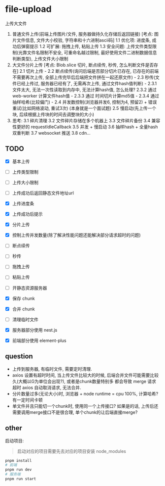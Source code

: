 # file-upload

上传大文件

1. 普通文件上传(前端上传图片/文件, 服务器做持久化存储后返回链接) [考点: 图片文件信息, 文件大小校验, 字符串和十六进制ascii码]
  1.1 优化项: 进度条, 成功后弹窗提示
  1.2 可扩展: 拖拽上传, 粘贴上传
  1.3 安全问题: 上传文件类型限制(光靠文件名限制不安全, 可重命名越过限制, 最好使用文件二进制数据信息判断类型), 上传文件大小限制
2. 大文件分片上传 [考点: Blob.slice 切片, 断点续传, 秒传, 怎么判断文件是否存在]
  2.1 切片上传 -
  2.2 断点续传(询问后端是否部分切片已存在, 已存在的前端不需要再次上传, 全部上传完毕后后端把文件拼在一起还原文件) -
  2.3 秒传(文件已经上传过, 服务器已经有了, 无需再次上传, 通过文件hash值判断) -
    2.3.1 文件太大, 无法一次性读取到内存中, 无法计算hash值, 怎么处理?
    2.3.2 通过 web-worker 计算文件hash值 -
    2.3.3 通过 时间切片计算md5值 -
    2.3.4 通过 抽样哈希(比较偏门) -
  2.4 并发数控制(浏览器并发6, 控制为4, 预留2) + 错误重试(比如网络波动, 重试3次) (本身就是一个面试题)
  2.5 慢启动(先上传一个块, 后续根据上传块的时间去调整块的大小)
3. 思考:
  3.1 碎片清理
  3.2 文件碎片存储在多个机器上
  3.3 文件碎片备份
  3.4 兼容性更好的 requestIdleCallback
  3.5 并发 + 慢启动
  3.6 抽样hash + 全量hash双重判断
  3.7 websocket 推送
  3.8 cdn...

## TODO

- [x] 基本上传
- [ ] 上传类型限制
- [ ] 上传大小限制
- [ ] 上传成功后返回静态文件地址url
- [x] 上传进度条
- [x] 上传成功后提示
- [x] 分片上传
- [x] 控制上传并发数量(除了解决性能问题还能解决部分请求超时的问题)
- [ ] 断点续传
- [ ] 秒传
- [ ] 拖拽上传
- [ ] 粘贴上传

- [ ] 开静态资源服务器
- [x] 保存 chunk
- [x] 合并 chunk
- [ ] 清理临时文件

- [x] 服务器部分使用 nest.js
- [x] 前端部分使用 element-plus

## question

- 上传到服务器, 有临时文件, 需要定时清理.
- axios 设置有超时时间, 当上传文件比较大的时候, 后端合并文件可能需要比较久(大概以G为单位会出现?), 或者是chunk数量特别多 都会导致 merge 请求超时 axios 自动取消请求, 无法合并.
- 分片数量过多(无论大小)时, 浏览器 + node runtime = cpu 100%, 计算哈希?有一定时间卡顿
- 单文件并且只能切一个chunk时, 使用同一个上传接口? 如果是的话, 上传后还需要调用merge接口不是很合理, 单个chunk的让后端直接merge?

## other

启动项目:

> 启动对应的项目需要先去对应的项目安装 node_modules

```bash
pnpm install
# 前端
pnpm run dev
# 服务端
pnpm run start
```
